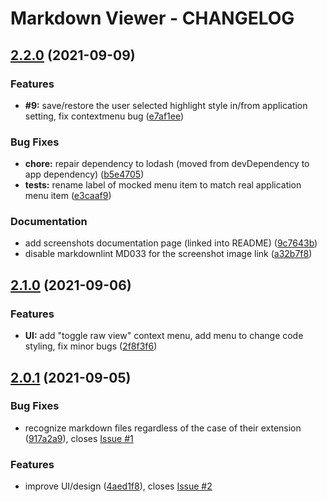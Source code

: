 # Markdown Viewer - CHANGELOG

## [2.2.0](https://github.com/khatastroffik/mdview/compare/v2.1.0...v2.2.0) (2021-09-09)


### Features

* **#9:** save/restore the user selected highlight style in/from application setting, fix contextmenu bug ([e7af1ee](https://github.com/khatastroffik/mdview/commit/e7af1ee08dbe50e5459d81f31a2d98c356b8659f))


### Bug Fixes

* **chore:** repair dependency to lodash (moved from devDependency to app dependency) ([b5e4705](https://github.com/khatastroffik/mdview/commit/b5e470576d6a0c41d4f1db1b1c52836e7e826582))
* **tests:** rename label of mocked menu item to match real application menu item ([e3caaf9](https://github.com/khatastroffik/mdview/commit/e3caaf9f7258f7c44cfd0fab3cca9ce73010821f))


### Documentation

* add screenshots documentation page (linked into README) ([9c7643b](https://github.com/khatastroffik/mdview/commit/9c7643b755560e34b4560455b1ae767c6a444e27))
* disable markdownlint MD033 for the screenshot image link ([a32b7f8](https://github.com/khatastroffik/mdview/commit/a32b7f80b00be08e1c03419cf2d5a49c61260c6f))

## [2.1.0](https://github.com/khatastroffik/mdview/compare/v2.0.1...v2.1.0) (2021-09-06)


### Features

* **UI:** add "toggle raw view" context menu, add menu to change code styling, fix minor bugs ([2f8f3f6](https://github.com/khatastroffik/mdview/commit/2f8f3f6f6e7d3f4e53451b31753b0570eb9b25b8))



## [2.0.1](https://github.com/khatastroffik/mdview/compare/v2.0.0...v2.0.1) (2021-09-05)


### Bug Fixes

* recognize markdown files regardless of the case of their extension ([917a2a9](https://github.com/khatastroffik/mdview/commit/917a2a92bedb2fc6b85a57fdd4e820f4d6a3543b)), closes [Issue #1](https://github.com/khatastroffik/mdview/issues/1)


### Features

* improve UI/design ([4aed1f8](https://github.com/khatastroffik/mdview/commit/4aed1f84ffb1790a154c4d228ccea76ead3e41ff)), closes [Issue #2](https://github.com/khatastroffik/mdview/issues/2)
